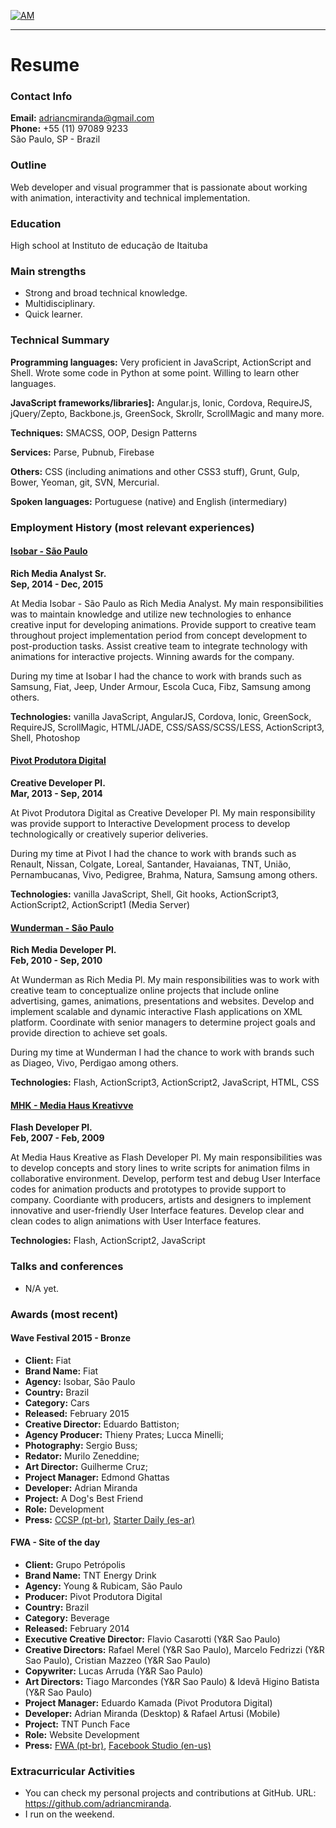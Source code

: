 [![AM](http://i.imgur.com/CEEbHaw.gif)](http://adriancmiranda.github.io "My new git-push powered blog")

----------------------------
# Resume

### Contact Info

**Email:** adriancmiranda@gmail.com <br/>
**Phone:** +55 (11) 97089 9233 <br/>
São Paulo, SP - Brazil

### Outline

Web developer and visual programmer that is passionate about working with animation, interactivity and technical implementation.

### Education

High school at Instituto de educação de Itaituba

### Main strengths

- Strong and broad technical knowledge.
- Multidisciplinary.
- Quick learner.

### Technical Summary

**Programming languages:** Very proficient in JavaScript, ActionScript and Shell. Wrote some code in Python at some point. Willing to learn other languages.

**JavaScript frameworks/libraries]:** Angular.js, Ionic, Cordova, RequireJS, jQuery/Zepto, Backbone.js, GreenSock, Skrollr, ScrollMagic and many more.

**Techniques:** SMACSS, OOP, Design Patterns

**Services:** Parse, Pubnub, Firebase

**Others:** CSS (including animations and other CSS3 stuff), Grunt, Gulp, Bower, Yeoman, git, SVN, Mercurial.

**Spoken languages:** Portuguese (native) and English (intermediary)

### Employment History (most relevant experiences)

#### [Isobar - São Paulo](http://www.isobar.com.br)
**Rich Media Analyst Sr.** <br/>
**Sep, 2014 - Dec, 2015**

At Media Isobar - São Paulo as Rich Media Analyst. My main responsibilities was to maintain knowledge and utilize new technologies to enhance creative input for developing animations.
Provide support to creative team throughout project implementation period from concept development to post-production tasks.
Assist creative team to integrate technology with animations for interactive projects.
Winning awards for the company.

During my time at Isobar I had the chance to work with brands such as Samsung, Fiat, Jeep, Under Armour, Escola Cuca, Fibz, Samsung among others.

**Technologies:** vanilla JavaScript, AngularJS, Cordova, Ionic, GreenSock, RequireJS, ScrollMagic, HTML/JADE, CSS/SASS/SCSS/LESS, ActionScript3, Shell, Photoshop

#### [Pivot Produtora Digital](http://www.ppivot.com.br)
**Creative Developer Pl.** <br/>
**Mar, 2013 - Sep, 2014**

At Pivot Produtora Digital as Creative Developer Pl. My main responsibility was provide support to Interactive Development process to develop technologically or creatively superior deliveries.

During my time at Pivot I had the chance to work with brands such as Renault, Nissan, Colgate, Loreal, Santander, Havaianas, TNT, União, Pernambucanas, Vivo, Pedigree, Brahma, Natura, Samsung among others.

**Technologies:** vanilla JavaScript, Shell, Git hooks, ActionScript3, ActionScript2, ActionScript1 (Media Server)

#### [Wunderman - São Paulo](https://www.wunderman.com.br/)
**Rich Media Developer Pl.** <br/>
**Feb, 2010 - Sep, 2010**

At Wunderman as Rich Media Pl. My main responsibilities was to work with creative team to conceptualize online projects that include online advertising, games, animations, presentations and websites.
Develop and implement scalable and dynamic interactive Flash applications on XML platform.
Coordinate with senior managers to determine project goals and provide direction to achieve set goals.

During my time at Wunderman I had the chance to work with brands such as Diageo, Vivo, Perdigao among others.

**Technologies:** Flash, ActionScript3, ActionScript2, JavaScript, HTML, CSS

#### [MHK - Media Haus Kreativve](https://www.wunderman.com.br/)
**Flash Developer Pl.** <br/>
**Feb, 2007 - Feb, 2009**

At Media Haus Kreative as Flash Developer Pl. My main responsibilities was to develop concepts and story lines to write scripts for animation films in collaborative environment.
Develop, perform test and debug User Interface codes for animation products and prototypes to provide support to company.
Coordiante with producers, artists and designers to implement innovative and user-friendly User Interface features.
Develop clear and clean codes to align animations with User Interface features.

**Technologies:** Flash, ActionScript2, JavaScript

### Talks and conferences

- N/A yet.

### Awards (most recent)

#### Wave Festival 2015 - Bronze
- **Client:** Fiat
- **Brand Name:** Fiat
- **Agency:** Isobar, São Paulo
- **Country:** Brazil
- **Category:** Cars
- **Released:** February 2015
- **Creative Director:** Eduardo Battiston;
- **Agency Producer:** Thieny Prates; Lucca Minelli;
- **Photography:** Sergio Buss;
- **Redator:** Murilo Zeneddine;
- **Art Director:** Guilherme Cruz;
- **Project Manager:** Edmond Ghattas
- **Developer:** Adrian Miranda
- **Project:** A Dog's Best Friend
- **Role:** Development
- **Press:** [CCSP (pt-br)](http://www.clubedecriacao.com.br/ultimas/wave-festival-2015-2/), [Starter Daily (es-ar)](http://starterdaily.com/festivales/2015/04/17/revisa-todos-los-ganadores-de-wave-festival-in-rio-2015/)

#### FWA - Site of the day
- **Client:** Grupo Petrópolis
- **Brand Name:** TNT Energy Drink
- **Agency:** Young & Rubicam, São Paulo
- **Producer:** Pivot Produtora Digital
- **Country:** Brazil
- **Category:** Beverage
- **Released:** February 2014
- **Executive Creative Director:** Flavio Casarotti (Y&R Sao Paulo)
- **Creative Directors:** Rafael Merel (Y&R Sao Paulo), Marcelo Fedrizzi (Y&R Sao Paulo), Cristian Mazzeo (Y&R Sao Paulo)
- **Copywriter:** Lucas Arruda (Y&R Sao Paulo)
- **Art Directors:** Tiago Marcondes (Y&R Sao Paulo) & Idevã Higino Batista (Y&R Sao Paulo)
- **Project Manager:** Eduardo Kamada (Pivot Produtora Digital)
- **Developer:** Adrian Miranda (Desktop) & Rafael Artusi (Mobile)
- **Project:** TNT Punch Face
- **Role:** Website Development
- **Press:** [FWA (pt-br)](http://www.thefwa.com/site/punchface), [Facebook Studio (en-us)](https://www.facebook-studio.com/gallery/submission/punchface)

### Extracurricular Activities

- You can check my personal projects and contributions at GitHub. URL: https://github.com/adriancmiranda.
- I run on the weekend.
